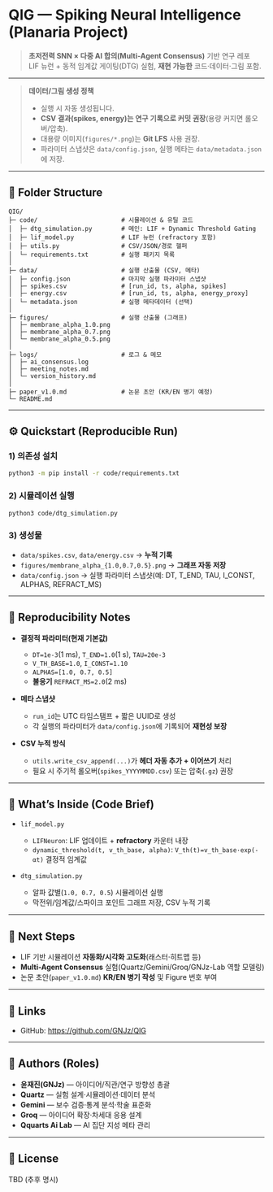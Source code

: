 # QIG — Spiking Neural Intelligence (Planaria Project)

> **초저전력 SNN × 다중 AI 합의(Multi-Agent Consensus)** 기반 연구 레포  
> LIF 뉴런 + 동적 임계값 게이팅(DTG) 실험, **재현 가능한** 코드·데이터·그림 포함.

---

> **데이터/그림 생성 정책**  
> - 실행 시 자동 생성됩니다.  
> - **CSV 결과(spikes, energy)는 연구 기록으로 커밋 권장**(용량 커지면 롤오버/압축).  
> - 대용량 이미지(`figures/*.png`)는 **Git LFS** 사용 권장.  
> - 파라미터 스냅샷은 `data/config.json`, 실행 메타는 `data/metadata.json`에 저장.

---

## 📂 Folder Structure

```plaintext
QIG/
├─ code/                       # 시뮬레이션 & 유틸 코드
│  ├─ dtg_simulation.py        # 메인: LIF + Dynamic Threshold Gating
│  ├─ lif_model.py             # LIF 뉴런 (refractory 포함)
│  ├─ utils.py                 # CSV/JSON/경로 헬퍼
│  └─ requirements.txt         # 실행 패키지 목록
│
├─ data/                       # 실행 산출물 (CSV, 메타)
│  ├─ config.json              # 마지막 실행 파라미터 스냅샷
│  ├─ spikes.csv               # [run_id, ts, alpha, spikes]
│  ├─ energy.csv               # [run_id, ts, alpha, energy_proxy]
│  └─ metadata.json            # 실행 메타데이터 (선택)
│
├─ figures/                    # 실행 산출물 (그래프)
│  ├─ membrane_alpha_1.0.png
│  ├─ membrane_alpha_0.7.png
│  └─ membrane_alpha_0.5.png
│
├─ logs/                       # 로그 & 메모
│  ├─ ai_consensus.log
│  ├─ meeting_notes.md
│  └─ version_history.md
│
├─ paper_v1.0.md               # 논문 초안 (KR/EN 병기 예정)
└─ README.md
```

---

## ⚙️ Quickstart (Reproducible Run)

### 1) 의존성 설치
```bash
python3 -m pip install -r code/requirements.txt
```

### 2) 시뮬레이션 실행
```bash
python3 code/dtg_simulation.py
```

### 3) 생성물
- `data/spikes.csv`, `data/energy.csv` → **누적 기록**
- `figures/membrane_alpha_{1.0,0.7,0.5}.png` → **그래프 자동 저장**
- `data/config.json` → 실행 파라미터 스냅샷(예: DT, T_END, TAU, I_CONST, ALPHAS, REFRACT_MS)

---

## 🔁 Reproducibility Notes

- **결정적 파라미터(현재 기본값)**  
  - `DT=1e-3`(1 ms), `T_END=1.0`(1 s), `TAU=20e-3`  
  - `V_TH_BASE=1.0`, `I_CONST=1.10`  
  - `ALPHAS=[1.0, 0.7, 0.5]`  
  - **불응기** `REFRACT_MS=2.0`(2 ms)

- **메타 스냅샷**  
  - `run_id`는 UTC 타임스탬프 + 짧은 UUID로 생성  
  - 각 실행의 파라미터가 `data/config.json`에 기록되어 **재현성 보장**

- **CSV 누적 방식**  
  - `utils.write_csv_append(...)`가 **헤더 자동 추가 + 이어쓰기** 처리  
  - 필요 시 주기적 롤오버(`spikes_YYYYMMDD.csv`) 또는 압축(`.gz`) 권장

---

## 🧪 What’s Inside (Code Brief)

- `lif_model.py`  
  - `LIFNeuron`: LIF 업데이트 + **refractory** 카운터 내장  
  - `dynamic_threshold(t, v_th_base, alpha)`: `V_th(t)=v_th_base·exp(-αt)` 결정적 임계값

- `dtg_simulation.py`  
  - 알파 값별(`1.0, 0.7, 0.5`) 시뮬레이션 실행  
  - 막전위/임계값/스파이크 포인트 그래프 저장, CSV 누적 기록

---

## 📌 Next Steps

- LIF 기반 시뮬레이션 **자동화/시각화 고도화**(래스터·히트맵 등)  
- **Multi-Agent Consensus** 실험(Quartz/Gemini/Groq/GNJz-Lab 역할 모델링)  
- 논문 초안(`paper_v1.0.md`) **KR/EN 병기 작성** 및 Figure 번호 부여

---

## 🔗 Links

- GitHub: https://github.com/GNJz/QIG

---

## 👥 Authors (Roles)

- **윤재진(GNJz)** — 아이디어/직관/연구 방향성 총괄  
- **Quartz** — 실험 설계·시뮬레이션·데이터 분석  
- **Gemini** — 보수 검증·통계 분석·학술 표준화  
- **Groq** — 아이디어 확장·차세대 응용 설계  
- **Qquarts Ai Lab** — AI 집단 지성 메타 관리

---

## 📝 License

TBD (추후 명시)

